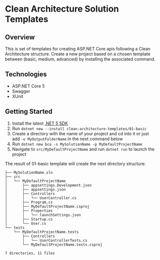 # Clean Architecture Solution Templates

## Overview
This is set of templates for creating ASP.NET Core apis following a Clean Architecture structure.
Create a new project based on a chosen template between (basic, medium, advanced) by installing the associated command.

## Technologies 
- ASP.NET Core 5
- Swagger
- XUnit

## Getting Started 

 1. Install the latest  [.NET 5 SDK](https://dotnet.microsoft.com/download/dotnet/5.0)
 2. Run `dotnet new --install clean-architecture-templates/01-basic`
 3. Create a directory with the name of your project and cd into it or just add `-o MyOutputFolderName` in the next command below
 4. Run `dotnet new bca -s MySolutionName -p MyDefaultProjectName`
 5. Navigate to `src/MyDefaultProjectName` and run `dotnet run` to launch the project

The result of 01-basic template will create the next directory structure:

    ├── MySolutionName.sln
    ├── src
    │   └── MyDefaultProjectName
    │       ├── appsettings.Development.json
    │       ├── appsettings.json
    │       ├── Controllers
    │       │   └── UserController.cs
    │       ├── Program.cs
    │       ├── MyDefaultProjectName.csproj
    │       ├── Properties
    │       │   └── launchSettings.json
    │       ├── Startup.cs
    │       └── User.cs
    └── tests
        └── MyDefaultProjectName.tests
            ├── Controllers
            │   └── UserControllerTests.cs
            └── MyDefaultProjectName.tests.csproj
    
    7 directories, 11 files




